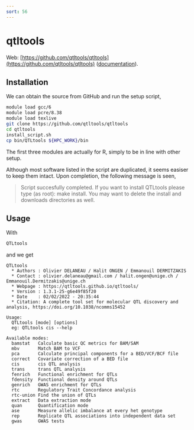 ```yaml
---
sort: 56
---
```


# qtltools

Web: [https://github.com/qtltools/qtltools](https://github.com/qtltools/qtltools) ([documentation](https://qtltools.github.io/qtltools/)).

## Installation

We can obtain the source from GitHub and run the setup script,

```bash
module load gcc/6
module load pcre/8.38
module load texlive
git clone https://github.com/qtltools/qtltools
cd qtltools
install_script.sh
cp bin/QTLtools ${HPC_WORK}/bin
```

The first three modules are actually for R, simply to be in line with other setup.

Although most software listed in the script are duplicated, it seems easiser to keep them intact. Upon completion, the following message is seen,

> Script succesfully completed. If you want to install QTLtools please type (as root): make install. You may want to delete the install and downloads directories as well.

## Usage

With

```bash
QTLtools
```

and we get

```
QTLtools
  * Authors : Olivier DELANEAU / Halit ONGEN / Emmanouil DERMITZAKIS
  * Contact : olivier.delaneau@gmail.com / halit.ongen@unige.ch / Emmanouil.Dermitzakis@unige.ch
  * Webpage : https://qtltools.github.io/qtltools/
  * Version : 1.3.1-25-g6e49f85f20
  * Date    : 02/02/2022 - 20:35:44
  * Citation: A complete tool set for molecular QTL discovery and analysis, https://doi.org/10.1038/ncomms15452

Usage:
  QTLtools [mode] [options]
  eg: QTLtools cis --help

Available modes:
  bamstat   Calculate basic QC metrics for BAM/SAM
  mbv       Match BAM to VCF
  pca       Calculate principal components for a BED/VCF/BCF file
  correct   Covariate correction of a BED file
  cis       cis QTL analysis
  trans     trans QTL analysis
  fenrich   Functional enrichment for QTLs
  fdensity  Functional density around QTLs
  genrich   GWAS enrichment for QTLs
  rtc       Regulatory Trait Concordance analysis
  rtc-union Find the union of QTLs
  extract   Data extraction mode
  quan      Quantification mode
  ase       Measure allelic imbalance at every het genotype
  rep       Replicate QTL associations into independent data set
  gwas      GWAS tests
```
